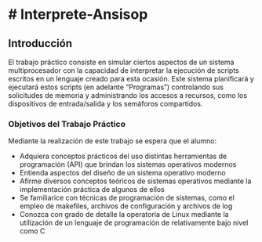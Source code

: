 <h1># Interprete-Ansisop</h1>
<h2>Introducción</h2>
<p>El trabajo práctico consiste en simular ciertos aspectos de un sistema multiprocesador con la capacidad de interpretar la ejecución de scripts escritos en un lenguaje creado para esta ocasión. Este sistema planificará y ejecutará estos scripts (en adelante “Programas”) controlando sus solicitudes de memoria y administrando los accesos a recursos, como los dispositivos de entrada/salida y los semáforos compartidos.</p>

<h3>Objetivos del Trabajo Práctico</h3>

Mediante la realización de este trabajo se espera que el alumno:
<ul><li>Adquiera conceptos prácticos del uso distintas herramientas de programación (API) que brindan los sistemas operativos modernos</li>
<li>Entienda aspectos del diseño de un sistema operativo moderno</li>
<li>Afirme diversos conceptos teóricos de sistemas operativos mediante la
implementación práctica de algunos de ellos</li>
<li>Se familiarice con técnicas de programación de sistemas, como el empleo de makefiles,
archivos de configuración y archivos de log</li>
<li>Conozca con grado de detalle la operatoria de Linux mediante la utilización de un
lenguaje de programación de relativamente bajo nivel como C</li></ul>

